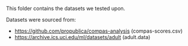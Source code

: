 This folder contains the datasets we tested upon.

Datasets were sourced from:
  - https://github.com/propublica/compas-analysis (compas-scores.csv)
  - https://archive.ics.uci.edu/ml/datasets/adult (adult.data)
